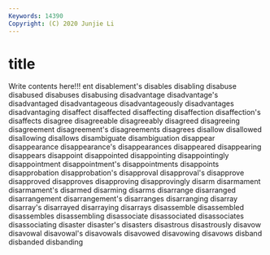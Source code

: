 ```yaml
---
Keywords: 14390
Copyright: (C) 2020 Junjie Li
---
```


# title

Write contents here!!!
ent 
disablement's 
disables 
disabling 
disabuse 
disabused 
disabuses 
disabusing 
disadvantage
disadvantage's 
disadvantaged 
disadvantageous 
disadvantageously 
disadvantages 
disadvantaging 
disaffect 
disaffected 
disaffecting 
disaffection
disaffection's 
disaffects 
disagree 
disagreeable 
disagreeably 
disagreed 
disagreeing 
disagreement 
disagreement's 
disagreements
disagrees 
disallow 
disallowed 
disallowing 
disallows 
disambiguate 
disambiguation 
disappear 
disappearance 
disappearance's
disappearances 
disappeared 
disappearing 
disappears 
disappoint 
disappointed 
disappointing 
disappointingly 
disappointment 
disappointment's
disappointments 
disappoints 
disapprobation 
disapprobation's 
disapproval 
disapproval's 
disapprove 
disapproved 
disapproves 
disapproving
disapprovingly 
disarm 
disarmament 
disarmament's 
disarmed 
disarming 
disarms 
disarrange 
disarranged 
disarrangement
disarrangement's 
disarranges 
disarranging 
disarray 
disarray's 
disarrayed 
disarraying 
disarrays 
disassemble 
disassembled
disassembles 
disassembling 
disassociate 
disassociated 
disassociates 
disassociating 
disaster 
disaster's 
disasters 
disastrous
disastrously 
disavow 
disavowal 
disavowal's 
disavowals 
disavowed 
disavowing 
disavows 
disband 
disbanded
disbanding 
